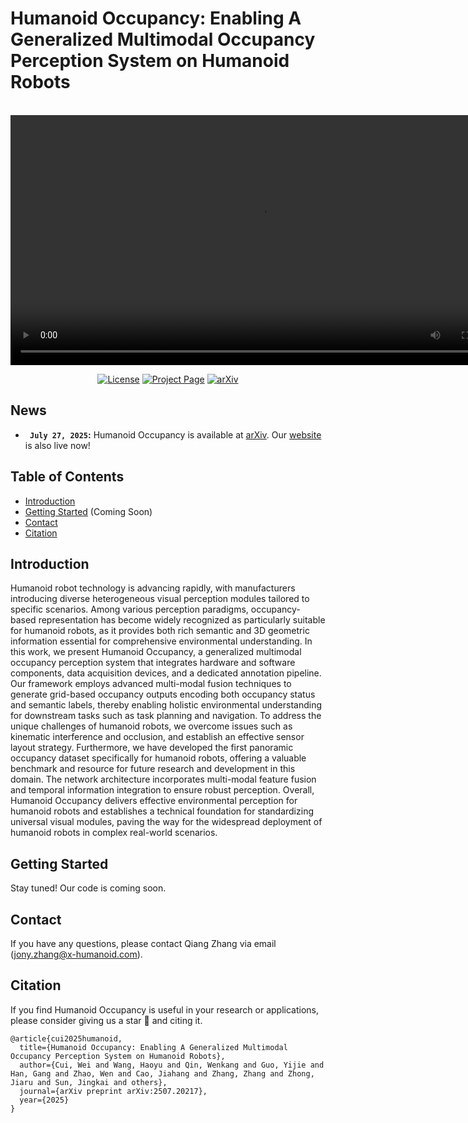 # Humanoid Occupancy: Enabling A Generalized Multimodal Occupancy Perception System on Humanoid Robots

<br>
<video controls width="800">
  <source src="https://media.githubusercontent.com/media/Open-X-Humanoid/Humanoid-Occupancy/refs/heads/main/assets/teaser.mp4" type="video/mp4">
</video>

<br>
<div align="center">

[![License](https://img.shields.io/badge/License-BSD_3_Clause-yellow.svg)](https://opensource.org/license/bsd-3-clause)
[![Project Page](https://img.shields.io/badge/Project%20Page-Humanoid_Occupancy-blue.svg)](https://humanoid-occupancy.github.io/)
[![arXiv](https://badgen.net/badge/icon/arXiv?icon=awesome&label&color=red&style=flat-square)](https://arxiv.org/abs/2507.20217)
</div>

## News
- **` July 27, 2025`:** Humanoid Occupancy is available at [arXiv](https://arxiv.org/abs/2507.20217). Our [website](https://humanoid-occupancy.github.io/) is also live now!


## Table of Contents

- [Introduction](#introduction)
- [Getting Started](#getting-started) (Coming Soon)
- [Contact](#contact)
- [Citation](#citation)

## Introduction
Humanoid robot technology is advancing rapidly, with manufacturers introducing diverse heterogeneous visual perception modules tailored to specific scenarios. Among various perception paradigms, occupancy-based representation has become widely recognized as particularly suitable for humanoid robots, as it provides both rich semantic and 3D geometric information essential for comprehensive environmental understanding. In this work, we present Humanoid Occupancy, a generalized multimodal occupancy perception system that integrates hardware and software components, data acquisition devices, and a dedicated annotation pipeline. Our framework employs advanced multi-modal fusion techniques to generate grid-based occupancy outputs encoding both occupancy status and semantic labels, thereby enabling holistic environmental understanding for downstream tasks such as task planning and navigation. To address the unique challenges of humanoid robots, we overcome issues such as kinematic interference and occlusion, and establish an effective sensor layout strategy. Furthermore, we have developed the first panoramic occupancy dataset specifically for humanoid robots, offering a valuable benchmark and resource for future research and development in this domain. The network architecture incorporates multi-modal feature fusion and temporal information integration to ensure robust perception. Overall, Humanoid Occupancy delivers effective environmental perception for humanoid robots and establishes a technical foundation for standardizing universal visual modules, paving the way for the widespread deployment of humanoid robots in complex real-world scenarios.

## Getting Started
Stay tuned! Our code is coming soon.

## Contact

If you have any questions, please contact Qiang Zhang via email (jony.zhang@x-humanoid.com).

## Citation
If you find Humanoid Occupancy is useful in your research or applications, please consider giving us a star 🌟 and citing it.

```
@article{cui2025humanoid,
  title={Humanoid Occupancy: Enabling A Generalized Multimodal Occupancy Perception System on Humanoid Robots},
  author={Cui, Wei and Wang, Haoyu and Qin, Wenkang and Guo, Yijie and Han, Gang and Zhao, Wen and Cao, Jiahang and Zhang, Zhang and Zhong, Jiaru and Sun, Jingkai and others},
  journal={arXiv preprint arXiv:2507.20217},
  year={2025}
}
```